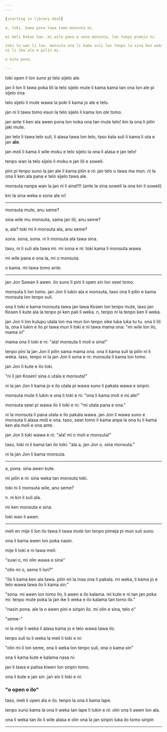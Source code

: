 ```yaml
---
---

[starting in library desk]

a, toki. kama pona tawa tomo monsuta mi.

mi moli Kekan San. mi wile pana e sona monsuta, lon tenpo pimeja ni.

toki tu wan li lon. monsuta ona li kama suli lon tenpo la sina ken weka.
ni li ike ala e pilin mi.

o kute pona.

---
```


toki open li lon suno pi telo sijelo ale.

jan li lon li tawa poka lili la telo sijelo mute li kama kama tan ona lon ale pi sijelo ona

telo sijelo li mute wawa la poki li kama jo ale e telo.

jan ni li tawa tomo esun la telo sijelo li kama lon _ale_ tomo.

jan ante li ken ala awen pona lon noka ona tan mute telo! kin la ona li pilin
jaki mute.

jan telo li tawa telo suli, li alasa tawa lon telo, taso kala suli li kama li uta e
jan **ale**.

jan moli li kama li wile moku e telo sijelo la ona li alasa e jan telo!

tenpo wan la telo sijelo li moku e jan lili e soweli.

pini pi tenpo suno la jan ale li kama pilin e ni: jan telo o tawa ma mun. ni la
ona li ken ala pana e telo sijelo tawa ale.

monsuta nanpa wan la jan ni li sina!!!! (ante la sina soweli la ona kin li soweli)

kin la sina weka e sona ale ni!

---

monsuta mute, anu seme?

sina wile mu monsuta, sama jan lili, anu seme?

a, ala? toki mi li monsuta ala, anu seme?

sona. sona, sona. ni li monsuta ala tawa sina.

taso, ni li suli ala tawa mi. mi sona e ni: toki kama li monsuta wawa.

mi wile pana e ona la, mi o monsuta.

o kama. mi tawa tomo ante.

---

jan Jon Sawan li awen. ilo suno li pini li open sin lon sewi tomo.

monsuta li lon tomo. jan Jon li lukin ala e monsuta, taso ona li pilin e kama
monsuta lon tenpo suli.

ona li toki e kama monsuta tawa jan lawa Kosen lon tenpo mute, taso jan Kosen li kute ala la tenpo pi ken pali li weka. n, tenpo ni la tenpo ken li weka.

jan Jon li lon kulupu utala lon ma mun lon tenpo sike luka luka tu tu. ona li
lili la, ona li lukin e ilo pi tawa mun li toki e ni tawa mama ona: "mi wile lon
ilo, mama o!"

mama ona li toki e ni: "ala! monsuta li moli e sina!"

tenpo pini la jan Jon li pilin sama mama ona. ona li kama suli la pilin ni
li weka. taso, tenpo ni la jan Jon li sona e ni: monsuta li kama lon tomo.

jan Jon li kute e ilo toki.

"ni li jan Kosen! sina o utala e monsuta!"

ni la jan Jon li kama jo e ilo utala pi wawa suno li pakala wawa e sinpin.

monsuta mute li lukin e ona li toki e ni: "ona li kama moli e mi ale!"

monsuta sewi pi wawa ilo li toki e ni: "mi utala pana e ona."

ni la monsuta li pana utala e ilo pakala wawa. jan Jon li wawa suno e
monsuta li alasa moli e ona. taso, sewi tomo li kama anpa la ona tu li kama ken
ala moli e ona ante.

jan Jon li toki wawa e ni: "ala! mi o moli e monsuta!"

taso, toki ni li kama tan ilo toki: "ala a, jan Jon o. sina monsuta."

ni la jan Jon li kama monsuta.

---

a, pona. sina awen kute.

mi pilin e ni: sina weka tan monsuta toki.

toki ni li monsuta wile, anu seme?

n. ni kin li suli ala.

mi ken monsuta e sina.

toki wan li awen.

---

meli en mije li lon ilo tawa li tawa mute lon tenpo pimeja pi mun suli suno.

ona li kama awen lon poka nasin.

mije li toki e ni tawa meli:

"suwi o, mi olin wawa e sina"

"olin mi o, seme li lon?"

"ilo li kama ken ala tawa. pilin mi la insa ona li pakala. mi weka, li kama
jo e telo wawa tawa ilo li kama sin."

"sona. mi awen lon tomo ilo, li awen e ilo kalama. mi kute e ni tan jan poka mi:
tenpo mute poka la jan ike li weka e ilo kalama tan tomo ilo."

"nasin pona. ale la o awen pini e sinpin ilo. mi olin e sina, telo o"

"seme-"

ni la mije li weka li alasa kama jo e telo wawa tawa ilo.

tenpo suli tu li weka la meli li toki e ni:

"olin mi li lon seme, ona li weka lon tenpo suli, ona o kama sin"

ona li kama kute e kalama nasa ni:

jan li tawa e palisa kiwen lon sinpin tomo.

ona li kute e jan sin. jan sin li toki e ni:

### "o open e ilo"

taso, meli li open ala e ilo. tenpo la ona li kama lape.

tenpo suno kama la ona li weka tan lape li lukin e ni: olin ona li awen lon ala.

ona li weka tan ilo li wile alasa e olin ona la jan sinpin luka ilo tomo sinpin

---
